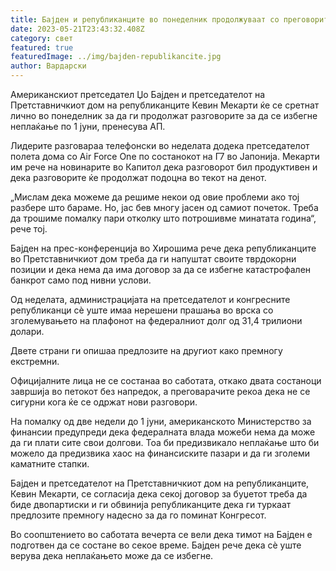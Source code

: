 ```yaml
---
title: Бајден и републиканците во понеделник продолжуваат со преговорите за долгот
date: 2023-05-21T23:43:32.408Z
category: свет
featured: true
featuredImage: ../img/bajden-republikancite.jpg
author: Вардарски
---
```

Американскиот претседател Џо Бајден и претседателот на Претставничкиот дом на републиканците Кевин Мекарти ќе се сретнат лично во понеделник за да ги продолжат разговорите за да се избегне неплаќање по 1 јуни, пренесува АП.

Лидерите разговараа телефонски во неделата додека претседателот полета дома со Air Force One по состанокот на Г7 во Јапонија. Мекарти им рече на новинарите во Капитол дека разговорот бил продуктивен и дека разговорите ќе продолжат подоцна во текот на денот.

„Мислам дека можеме да решиме некои од овие проблеми ако тој разбере што бараме. Но, јас бев многу јасен од самиот почеток. Треба да трошиме помалку пари отколку што потрошивме минатата година“, рече тој.

Бајден на прес-конференција во Хирошима рече дека републиканците во Претставничкиот дом треба да ги напуштат своите тврдокорни позиции и дека нема да има договор за да се избегне катастрофален банкрот само под нивни услови.

Од неделата, администрацијата на претседателот и конгресните републиканци сè уште имаа нерешени прашања во врска со зголемувањето на плафонот на федералниот долг од 31,4 трилиони долари.

Двете страни ги опишаа предлозите на другиот како премногу екстремни.

Официјалните лица не се состанаа во саботата, откако двата состаноци завршија во петокот без напредок, а преговарачите рекоа дека не се сигурни кога ќе се одржат нови разговори.

На помалку од две недели до 1 јуни, американското Министерство за финансии предупреди дека федералната влада можеби нема да може да ги плати сите свои долгови. Тоа би предизвикало неплаќање што би можело да предизвика хаос на финансиските пазари и да ги зголеми каматните стапки.

Бајден и претседателот на Претставничкиот дом на републиканците, Кевин Мекарти, се согласија дека секој договор за буџетот треба да биде двопартиски и ги обвинија републиканците дека ги туркаат предлозите премногу надесно за да го поминат Конгресот.

Во соопштението во саботата вечерта се вели дека тимот на Бајден е подготвен да се состане во секое време. Бајден рече дека сè уште верува дека неплаќањето може да се избегне.